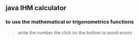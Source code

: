 ## java IHM calculator

### to use the mathematical or trigonometrics functions
> write the number the click on the buttom to avoid errors
